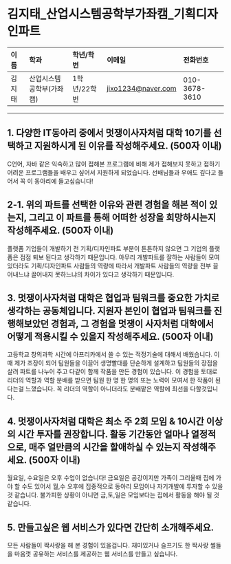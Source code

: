 # 김지태_산업시스템공학부가좌캠_기획디자인파트

|이름|학과|학년/학번|이메일|전화번호
|:-|:-|:-|:-|:-|
|김지태|산업시스템공학부(가좌캠)|1학년/22학번|jixo1234@naver.com|010-3678-3610|

---
## 1. 다양한 IT동아리 중에서 멋쟁이사자처럼 대학 10기를 선택하고 지원하시게 된 이유를 작성해주세요. (500자 이내)
C언어, 자바 같은 익숙하고 많이 접해본 프로그램에 비해 제가 접해보지 못하고 접하기 어려운 프로그램들을 배우고 싶어서 지원하게 되었습니다. 선배님들과 우애도 깊다고 들어서 꼭 이 동아리에 들고싶습니다!

## 2-1. 위의 파트를 선택한 이유와 관련 경험을 해본 적이 있는지, 그리고 이 파트를 통해 어떠한 성장을 희망하시는지 작성해주세요. (500자 이내)
플랫폼 기업들이 개발하기 전 기획/디자인파트 부분이 튼튼하지 않으면 그 기업의 플랫폼은 점점 퇴보 된다고 생각하기 때문입니다. 아무리 개발파트를 잘하는 사람들이 모여 있더라도 기획/디자인파트 사람들의 역량에 따라서 개발파트 사람들의 역량을 전부 끌어내느냐 끌어내지 못하느냐의 차이가 있다고 생각하기 때문입니다.

## 3. 멋쟁이사자처럼 대학은 협업과 팀워크를 중요한 가치로 생각하는 공동체입니다. 지원자 본인이 협업과 팀워크를 진행해보았던 경험과, 그 경험을 멋쟁이 사자처럼 대학에서 어떻게 적용시킬 수 있을지 작성해주세요. (500자 이내)
고등학교 창의과학 시간에 아프리카에서 쓸 수 있는 적정기술에 대해서 배웠습니다. 이때 제가 조장이 되어 팀원들을 이끌어 생명빨대를 단순하게 설계하고 팀원들의 장점을 살려 파트를 나누어 주고 다같이 함께 작품을 만든 경험이 있습니다. 이 경험을 토대로 리더의 역할과 역할 분배를 받으면 팀원 한 명  한 명의 또는 노력이 모여서 한 작품이 된다는걸 느꼈습니다. 꼭 리더의 역할이 아니더라도 분배맡은 역할에 최선을 다할것입니다.

## 4. 멋쟁이사자처럼 대학은 최소 주 2회 모임 & 10시간 이상의 시간 투자를 권장합니다. 활동 기간동안 얼마나 열정적으로, 매주 얼만큼의 시간을 할애하실 수 있는지 작성해주세요. (500자 이내)
월요일, 수요일은 오후 수업이 없습니다! 금요일은 공강이지만 가족이 그리울때 집에 가야 할 수도 있어서 월,수 오후에 집중적으로 동아리 모임이나 자기개발에 투자할 수 있을 것 같습니다. 불가피한 상황이 아니면 금,토,일은 모임보다는 집에서 활동을 해야 될 것같습니다.

## 5. 만들고싶은 웹 서비스가 있다면 간단히 소개해주세요.
모든 사람들이 짝사랑을 해 본 경험이 있을겁니다. 재미있거나 슬프기도 한 짝사랑 썰들을 마음껏 공유하는 서비스를 제공하는 웹 서비스를 만들고 싶습니다.

